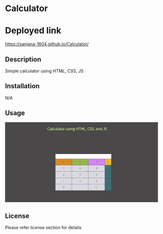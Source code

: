 # Calculator


# Deployed link
https://sanjana-1604.github.io/Calculator/

## Description
Simple calculator using HTML, CSS, JS


## Installation
N/A

## Usage
![screen shot](/image/Screenshot.png)
    


## License
Please refer license section for details

